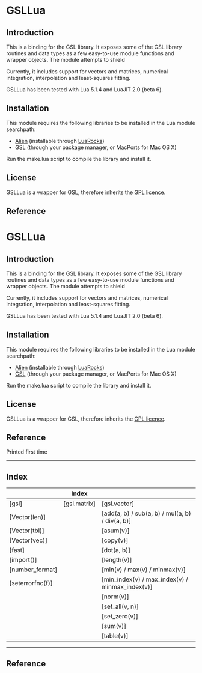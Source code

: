 # GSLLua
## Introduction
This is a binding for the GSL library. It exposes some of the GSL library routines and data types as a few easy-to-use module functions and wrapper objects. The module attempts to shield 

Currently, it includes support for vectors and matrices, 
numerical integration, interpolation and least-squares fitting.

GSLLua has been tested with Lua 5.1.4 and LuaJIT 2.0 (beta 6).

## Installation
This module requires the following libraries to be installed in the Lua module searchpath:

* [Alien](http://alien.luaforge.net/) (installable through [LuaRocks](http://luarocks.org/))
* [GSL](http://www.gnu.org/software/gsl/) (through your package manager, or MacPorts for Mac OS X)

Run the make.lua script to compile the library and install it. 

## License
GSLLua is a wrapper for GSL, therefore inherits the [GPL licence](http://www.gnu.org/copyleft/gpl.html). 

## Reference
# GSLLua
## Introduction
This is a binding for the GSL library. It exposes some of the GSL library routines and data types as a few easy-to-use module functions and wrapper objects. The module attempts to shield 

Currently, it includes support for vectors and matrices, 
numerical integration, interpolation and least-squares fitting.

GSLLua has been tested with Lua 5.1.4 and LuaJIT 2.0 (beta 6).

## Installation
This module requires the following libraries to be installed in the Lua module searchpath:

* [Alien](http://alien.luaforge.net/) (installable through [LuaRocks](http://luarocks.org/))
* [GSL](http://www.gnu.org/software/gsl/) (through your package manager, or MacPorts for Mac OS X)

Run the make.lua script to compile the library and install it. 

## License
GSLLua is a wrapper for GSL, therefore inherits the [GPL licence](http://www.gnu.org/copyleft/gpl.html). 

## Reference
Printed first time

***********************

## Index

|| Index ||
|-|-|-|
|                                             [gsl]|                                      [gsl.matrix]|                                      [gsl.vector]	|
|                                     [Vector(len)]|                                                  |   [add(a, b) / sub(a, b) / mul(a, b) / div(a, b)]	|
|                                     [Vector(tbl)]|                                                  |                                         [asum(v)]	|
|                                     [Vector(vec)]|                                                  |                                         [copy(v)]	|
|                                            [fast]|                                                  |                                       [dot(a, b)]	|
|                                        [import()]|                                                  |                                       [length(v)]	|
|                                   [number_format]|                                                  |                     [min(v) / max(v) / minmax(v)]	|
|                                  [seterrorfnc(f)]|                                                  |[min\_index(v) / max\_index(v) / minmax\_index(v)]	|
|                                                  |                                                  |                                         [norm(v)]	|
|                                                  |                                                  |                                   [set_all(v, n)]	|
|                                                  |                                                  |                                     [set_zero(v)]	|
|                                                  |                                                  |                                          [sum(v)]	|
|                                                  |                                                  |                                        [table(v)]	|


***********************


## Reference

